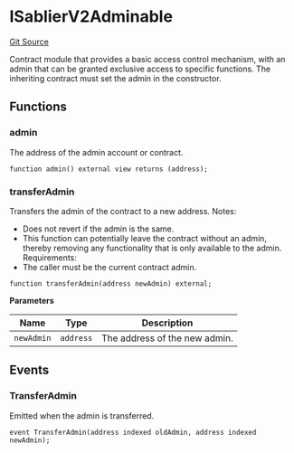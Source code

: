 # ISablierV2Adminable
[Git Source](https://github.com/sablierhq/v2-core/blob/8b6a851f4185bd5af0e89a0f6a6eb2fed069cd10/docs/contracts/v2/reference/core/interfaces)

Contract module that provides a basic access control mechanism, with an admin that can be
granted exclusive access to specific functions. The inheriting contract must set the admin in the
constructor.


## Functions
### admin

The address of the admin account or contract.


```solidity
function admin() external view returns (address);
```

### transferAdmin

Transfers the admin of the contract to a new address.
Notes:
- Does not revert if the admin is the same.
- This function can potentially leave the contract without an admin, thereby removing any
functionality that is only available to the admin.
Requirements:
- The caller must be the current contract admin.


```solidity
function transferAdmin(address newAdmin) external;
```
**Parameters**

|Name|Type|Description|
|----|----|-----------|
|`newAdmin`|`address`|The address of the new admin.|


## Events
### TransferAdmin
Emitted when the admin is transferred.


```solidity
event TransferAdmin(address indexed oldAdmin, address indexed newAdmin);
```

